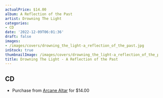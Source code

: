 ```yaml
---
actualPrice: $14.00
album: A Reflection of the Past
artist: Drowning The Light
categories:
- CD
date: '2022-12-09T06:01:36'
draft: false
images:
- /images/covers/drowning_the_light-a_reflection_of_the_past.jpg
inStock: true
thumbnailImage: /images/covers/drowning_the_light-a_reflection_of_the_past-thumb.jpg
title: Drowning The Light - A Reflection of the Past
---
```


## CD
* Purchase from [Arcane Altar](https://arcanealtar.bigcartel.com/product/drowning-the-light-a-reflection-of-the-past-cd) for $14.00
